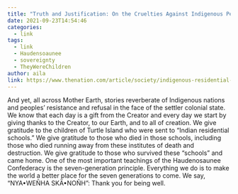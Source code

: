 ```yaml
---
title: "Truth and Justification: On the Cruelties Against Indigenous People"
date: 2021-09-23T14:54:46
categories:
  - link
tags:
  - link
  - Haudensoaunee
  - sovereignty
  - TheyWereChildren
author: aila
link: https://www.thenation.com/article/society/indigenous-residential-boarding-schools-canada/
---
```

And yet, all across Mother Earth, stories reverberate of Indigenous nations and peoples’ resistance and refusal in the face of the settler colonial state. We know that each day is a gift from the Creator and every day we start by giving thanks to the Creator, to our Earth, and to all of creation. We give gratitude to the children of Turtle Island who were sent to “Indian residential schools.” We give gratitude to those who died in those schools, including those who died running away from these institutes of death and destruction. We give gratitude to those who survived these “schools” and came home. One of the most important teachings of the Haudenosaunee Confederacy is the seven-generation principle. Everything we do is to make the world a better place for the seven generations to come. We say, “NYA•WEÑHA SKÄ•NOÑH”: Thank you for being well.
  
